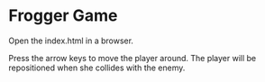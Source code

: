 # Frogger Game

Open the index.html in a browser.

Press the arrow keys to move the player around. The player will be repositioned when she collides with the enemy.